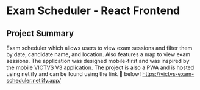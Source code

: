 # Exam Scheduler - React Frontend
## Project Summary
Exam scheduler which allows users to view exam sessions and filter them by date, candidate name, and location.
Also features a map to view exam sessions. The application was designed mobile-first and was inspired by the mobile VICTVS V3 application. The project is also a PWA and is hosted using netlify and can be found using the link 🔗 below! 
https://victvs-exam-scheduler.netlify.app/
